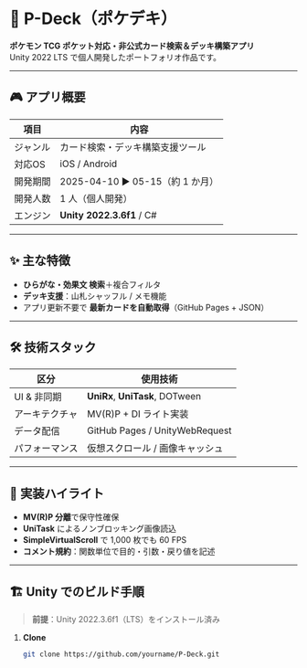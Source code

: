 # 🌟 P-Deck（ポケデキ）

**ポケモン TCG ポケット対応・非公式カード検索＆デッキ構築アプリ**  
Unity 2022 LTS で個人開発したポートフォリオ作品です。

---

## 🎮 アプリ概要
| 項目 | 内容 |
|------|------|
| ジャンル | カード検索・デッキ構築支援ツール |
| 対応OS | iOS / Android |
| 開発期間 | 2025-04-10 ▶ 05-15（約 1 か月） |
| 開発人数 | 1 人（個人開発） |
| エンジン | **Unity 2022.3.6f1** / C# |

---

## ✨ 主な特徴
- **ひらがな・効果文 検索**＋複合フィルタ  
- **デッキ支援**：山札シャッフル / メモ機能  
- アプリ更新不要で **最新カードを自動取得**（GitHub Pages + JSON）

---

## 🛠 技術スタック
| 区分 | 使用技術 |
|------|----------|
| UI & 非同期 | **UniRx**, **UniTask**, DOTween |
| アーキテクチャ | MV(R)P + DI ライト実装 |
| データ配信 | GitHub Pages / UnityWebRequest |
| パフォーマンス | 仮想スクロール / 画像キャッシュ |

---

## 🧠 実装ハイライト
- **MV(R)P 分離**で保守性確保  
- **UniTask** によるノンブロッキング画像読込  
- **SimpleVirtualScroll** で 1,000 枚でも 60 FPS  
- **コメント規約**：関数単位で目的・引数・戻り値を記述

---

## 🏗️ Unity でのビルド手順

> **前提**：Unity 2022.3.6f1（LTS）をインストール済み

1. **Clone**  
   ```bash
   git clone https://github.com/yourname/P-Deck.git
